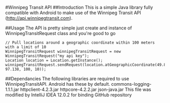 #Winnipeg Transit API
##Introduction
This is a simple Java library fully compatible with Android to make use of the Winnipeg Transit API (http://api.winnipegtransit.com).

##Usage
The API is pretty simple just create and instance of WinnipegTransitRequest class and you're good to go

	// Pull locations around a geographic coordinate within 100 meters with a limit of 10
	WinnipegTransitRequest winnipegTransitRequest = new WinnipegTransitRequest("my api key");
    Location location = Location.getInstance();
    winnipegTransitRequest.sendRequest(location.atGeographicCoordinate(49.895, 97.138, 100, 10));

##Dependancies
The following libraries are required to use WinnipegTransitAPI. Android has these by default.
commons-logging-1.1.1.jar
httpclient-4.2.3.jar
httpcore-4.2.2.jar
json-java.jar
This file was modified by IntelliJ IDEA 12.0.2 for binding GitHub repository